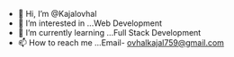 - 👋 Hi, I’m @Kajalovhal
- 👀 I’m interested in ...Web Development 
- 🌱 I’m currently learning ...Full Stack Development 
- 📫 How to reach me ...Email- ovhalkajal759@gmail.com 

<!---
Kajalovhal/Kajalovhal is a ✨ special ✨ repository because its `README.md` (this file) appears on your GitHub profile.
You can click the Preview link to take a look at your changes.
--->
